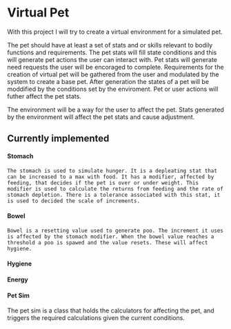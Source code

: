 # Virtual Pet

With this project I will try to create a virtual environment for a simulated pet.
	
The pet should have at least a set of stats and or skills relevant to bodily functions and requirements. The pet stats will fill state
conditions and this will generate pet actions the user can interact with. Pet stats will generate need requests the user will be encoraged to complete. Requirements
for the creation of virtual pet will be gathered from the user and modulated by the system to create a base pet. After generation the 
states of a pet will be moddified by the conditions set by the enviroment. Pet or user actions will futher affect the pet stats.

The environment will be a way for the user to affect the pet. Stats generated by the environment will affect the pet stats and cause adjustment.

## Currently implemented

#### Stomach
	The stomach is used to simulate hunger. It is a depleating stat that can be increased to a max with food. It has a modifier, affected by feeding, that decides if the pet is over or under weight. This modifier is used to calculate the returns from feeding and the rate of stomach depletion. There is a tolerance associated with this stat, it is used to decided the scale of increments.
	
#### Bowel
	Bowel is a resetting value used to generate poo. The increment it uses is affected by the stomach modifier. When the bowel value reaches a threshold a poo is spawed and the value resets. These will affect hygiene.
	
#### Hygiene

#### Energy

#### Pet Sim
   The pet sim is a class that holds the calculators for affecting the pet, and triggers the required calculations given the current conditions.
